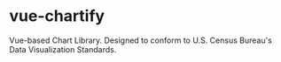 # vue-chartify
Vue-based Chart Library. Designed to conform to U.S. Census Bureau's Data Visualization Standards.
